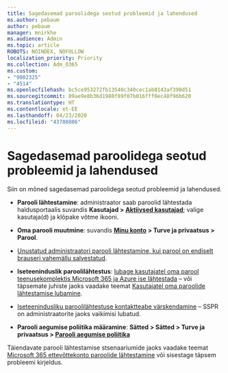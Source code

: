 ```yaml
---
title: Sagedasemad paroolidega seotud probleemid ja lahendused
ms.author: pebaum
author: pebaum
manager: mnirkhe
ms.audience: Admin
ms.topic: article
ROBOTS: NOINDEX, NOFOLLOW
localization_priority: Priority
ms.collection: Adm_O365
ms.custom:
- "9002325"
- "4514"
ms.openlocfilehash: bc5ce953272fb13540c340cec1ab8143af398d51
ms.sourcegitcommit: 89ae9e8b36d1980f89f07b016fff0ec48f96b620
ms.translationtype: HT
ms.contentlocale: et-EE
ms.lasthandoff: 04/23/2020
ms.locfileid: "43788806"
---
```

# <a name="common-password-issues-and-resolutions"></a>Sagedasemad paroolidega seotud probleemid ja lahendused

Siin on mõned sagedasemad paroolidega seotud probleemid ja lahendused.

- **Parooli lähtestamine**: administraator saab paroolid lähtestada haldusportaalis suvandis **Kasutajad > [Aktiivsed kasutajad](https://portal.office.com/adminportal/home#/users)**; valige kasutaja(d) ja klõpake võtme ikooni.

- **Oma parooli muutmine**: suvandis **[Minu konto](https://portal.office.com/account/#home) >  Turve ja privaatsus > Parool**.

- [Unustatud administraatori parooli lähtestamine, kui parool on endiselt brauseri vahemällu salvestatud](https://docs.microsoft.com/microsoft-365/admin/add-users/reset-passwords?view=o365-worldwide#reset-my-office-365-tenant-admin-password).

- **Iseteeninduslik paroolilähtestus**: [lubage kasutajatel oma parool teenusekomplektis Microsoft 365 ja Azure ise lähtestada](https://portal.office.com/adminportal/home#/SettingsMultiPivot/:/Settings/L1/SelfServiceReset) – või täpsemate juhiste jaoks vaadake teemat [Kasutajatel oma paroolide lähtestamise lubamine](https://docs.microsoft.com/microsoft-365/admin/add-users/let-users-reset-passwords).

- [Iseteenindusliku paroolilähtestuse kontaktteabe värskendamine](https://go.microsoft.com/fwlink/?linkid=849451) – SSPR on administraatorite jaoks vaikimisi lubatud. 

- **Parooli aegumise poliitika määramine**: **Sätted > Sätted > Turve ja privaatsus > [Parooli aegumise poliitika](https://admin.microsoft.com/AdminPortal/Home#/SettingsMultiPivot/:/Settings/L1/PasswordPolicy)**

Täiendavate parooli lähtestamise stsenaariumide jaoks vaadake teemat [Microsoft 365 ettevõttekonto paroolide lähtestamine](https://docs.microsoft.com/microsoft-365/admin/add-users/reset-passwords) või sisestage täpsem probleemi kirjeldus.
